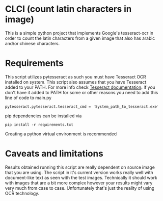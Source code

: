# CLCI (count latin characters in image)

This is a simple python project that implements Google's tesseract-ocr in order to count the latin characters from a given image that also has arabic and/or chinese characters.

# Requirements

This script utilizes pytesseract as such you must have Tesseract OCR installed on system. This script also assumes that you have Tesseract added to your PATH. For more info check [Tesseract documentation](https://tesseract-ocr.github.io/tessdoc/Installation.html). If you don't have it added to PATH for some or other reasons you need to add this line of code to main.py

`pytesseract.pytesseract.tesseract_cmd = 'System_path_to_tesseract.exe'`

pip dependencies can be installed via

`pip install -r requirements.txt`

Creating a python virtual environment is recommended

# Caveats and limitations

Results obtained running this script are really dependent on source image that you are using. The script in it's current version works really well with document-like text as seen with the test images. Technically it should work with images that are a bit more complex however your results might vary very much from case to case. Unfortunately that's just the reality of using OCR technology.
